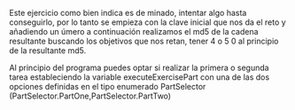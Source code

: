 ﻿Este ejercicio como bien indica es de minado, intentar algo hasta conseguirlo,
por lo tanto se empieza con la clave inicial que nos da el reto y añadiendo un
úmero a continuación realizamos el md5 de la cadena resultante buscando los 
objetivos que nos retan, tener 4 o 5 0 al principio de la resultante md5.

Al principio del programa puedes optar si realizar la primera o segunda tarea
estableciendo la variable executeExercisePart con una de las dos opciones 
definidas en el tipo enumerado PartSelector (PartSelector.PartOne,PartSelector.PartTwo)
